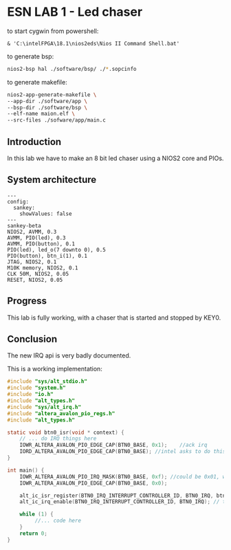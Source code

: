 # ESN LAB 1 - Led chaser

to start cygwin from powershell:
```pwsh
& 'C:\intelFPGA\18.1\nios2eds\Nios II Command Shell.bat'
```

to generate bsp:

```bash
nios2-bsp hal ./software/bsp/ ./*.sopcinfo
```

to generate makefile:
```bash
nios2-app-generate-makefile \
--app-dir ./software/app \
--bsp-dir ./software/bsp \
--elf-name maion.elf \
--src-files ./sofware/app/main.c
```

## Introduction

In this lab we have to make an 8 bit led chaser using a NIOS2 core and PIOs.

## System architecture

```mermaid
---
config:
  sankey:
    showValues: false
---
sankey-beta
NIOS2, AVMM, 0.3
AVMM, PIO(led), 0.3
AVMM, PIO(button), 0.1
PIO(led), led_o(7 downto 0), 0.5
PIO(button), btn_i(1), 0.1
JTAG, NIOS2, 0.1
M10K memory, NIOS2, 0.1
CLK 50M, NIOS2, 0.05
RESET, NIOS2, 0.05
```

## Progress
This lab is fully working, with a chaser that is started and stopped by KEY0.

## Conclusion
The new IRQ api is very badly documented.

This is a working implementation:

```c
#include "sys/alt_stdio.h"
#include "system.h"
#include "io.h"
#include "alt_types.h"
#include "sys/alt_irq.h"
#include "altera_avalon_pio_regs.h"
#include "alt_types.h"

static void btn0_isr(void * context) {
    // ... do IRQ things here
    IOWR_ALTERA_AVALON_PIO_EDGE_CAP(BTN0_BASE, 0x1);    //ack irq
    IORD_ALTERA_AVALON_PIO_EDGE_CAP(BTN0_BASE); //intel asks to do this for some reason
}

int main() {
    IOWR_ALTERA_AVALON_PIO_IRQ_MASK(BTN0_BASE, 0xf); //could be 0x01, we only have one
    IOWR_ALTERA_AVALON_PIO_EDGE_CAP(BTN0_BASE, 0x0);

    alt_ic_isr_register(BTN0_IRQ_INTERRUPT_CONTROLLER_ID, BTN0_IRQ, btn0_isr, 0x00, 0x00);
    alt_ic_irq_enable(BTN0_IRQ_INTERRUPT_CONTROLLER_ID, BTN0_IRQ); // this is important

    while (1) {
         //... code here
    }
    return 0;
}
```